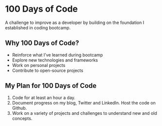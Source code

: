 # 100 Days of Code

A challenge to improve as a developer by building on the foundation I established in coding bootcamp. 

## Why 100 Days of Code?
* Reinforce what I’ve learned during bootcamp
* Explore new technologies and frameworks
* Work on personal projects
* Contribute to open-source projects

## My Plan for 100 Days of Code
1. Code for at least an hour a day.
2. Document progress on my blog, Twitter and LinkedIn. Host the code on Github.
3. Work on a variety of projects and challenges to understand new and old concepts.
